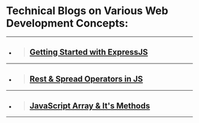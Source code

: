 # Technical Blogs on Various Web Development Concepts:

---

-  > ## [Getting Started with ExpressJS](https://yashpundhir.hashnode.dev/getting-started-with-expressjs)

---

-  > ## [Rest & Spread Operators in JS](https://yashpundhir.hashnode.dev/rest-spread-operators-in-javascript)

---

- > ## [JavaScript Array & It's Methods](https://yashpundhir.hashnode.dev/javascript-array-and-its-methods)

---
